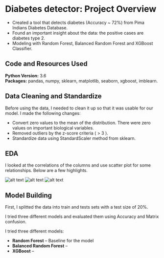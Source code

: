 # Diabetes detector: Project Overview 
* Created a tool that detects diabetes (Accuracy ~ 72%) from Pima Indians Diabetes Database.
* Found an important insight about the data: the positive cases are diabetes type 2. 
* Modeling with Random Forest, Balanced Random Forest and XGBoost Classifier. 

## Code and Resources Used 
**Python Version:** 3.6  
**Packages:** pandas, numpy, sklearn, matplotlib, seaborn, xgboost, imblearn.

## Data Cleaning and Standardize
Before using the data, I needed to clean it up so that it was usable for our model. I made the following changes:

*	Convert zero values to the mean of the distribution. There were zero values on important biological variables.
* Removed outliers by the z-score criteria ( > 3 ).
* Standardize data using StandardScaler method from sklearn.

## EDA
I looked at the correlations of the columns and use scatter plot for some relationships. Below are a few highlights. 

![alt text](https://github.com/chrisferreyra13/PredictSalary/blob/master/correlation.png "Correlations")
![alt text](https://github.com/chrisferreyra13/PredictSalary/blob/master/relationships.png "Relationships")
![alt text](https://github.com/chrisferreyra13/PredictSalary/blob/master/insulin_glucose.png "Insulin vs Glucose")

## Model Building 

First, I splitted the data into train and tests sets with a test size of 20%.   

I tried three different models and evaluated them using Accuracy and Matrix confusion.  

I tried three different models:
*	**Random Forest** – Baseline for the model
*	**Balanced Random Forest** – 
*	**XGBoost** – 
